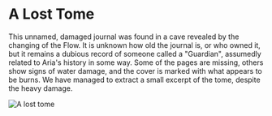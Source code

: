 # A Lost Tome

This unnamed, damaged journal was found in a cave revealed by the changing of the Flow. It is unknown how old the journal is, or who owned it, but it remains a dubious record of someone called a "Guardian", assumedly related to Aria's history in some way. Some of the pages are missing, others show signs of water damage, and the cover is marked with what appears to be burns. We have managed to extract a small excerpt of the tome, despite the heavy damage.

![A lost tome](https://media.githubusercontent.com/media/nathaneastwood/fablore/main/src/world-of-rathe/aria/media/lost-tome.webp)

